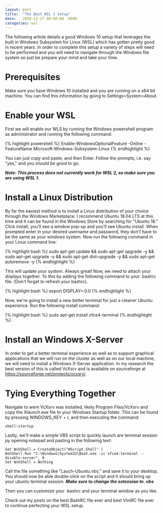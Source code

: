 ```yaml
---
layout: post
title:  "The Best WSL 1 Setup"
date:   2020-12-27 00:00:00 -0500
categories: wsl
---
```


The following article details a good Windows 10 setup that leverages the built in Windows Subsystem for Linux (WSL) which has gotten pretty good in recent years. In order to complete this setup a variety of steps will need to be performed and you will need to navigate through the Windows file system so just be prepare your mind and take your time. 

# Prerequisites
Make sure you have Windows 10 installed and you are running on a x64 bit machine. You can find this information by going to Settings\>System\>About.

# Enable your WSL
First we will enable our WLS by running the Windows powershell program as administrator and running the following command:

{% highlight powershell %}
Enable-WindowsOptionalFeature -Online -FeatureName Microsoft-Windows-Subsystem-Linux
{% endhighlight %}

You can just copy and paste, and then Enter. Follow the prompts, i.e. say "yes," and you should be good to go.

***Note: This process does not currently work for WSL 2, so make sure you are using WSL 1.***

# Install a Linux Distribution
By far the easiest method is to install a Linux distribution of your choice through the Windows Marketplace. I recommend Ubuntu 18.04 LTS at this time and it can be found in the Windows Store by searching for "Ubuntu 18." Click install, you'll see a window pop-up and you'll see Ubuntu install.
When prompted enter in your desired username and password, they don't have to be the same as your windows system.
Now run the following command in your Linux command line:

{% highlight bash %}
sudo apt-get update && sudo apt-get upgrade -y && sudo apt-get upgrade -y && sudo apt-get dist-upgrade -y && sudo apt-get autoremove -y
{% endhighlight %} 

This will update your system. Always great!
Now, we need to attach your displays together. To this by adding the following command to your .bashrc file. (Don't forget to refresh your bashrc).

{% highlight bash %}
export DISPLAY=:0.0
{% endhighlight %}

Now, we're going to install a new better terminal for just a cleaner Ubuntu experience. Run the following install command:

{% highlight bash %}
sudo apt-get install xfce4-terminal
{% endhighlight %}

# Install an Windows X-Server
In order to get a better terminal experience as well as to support graphical applications that we will run on the cluster as well as on our local machine, we will need to install a Windows X-Server application. In my research the best version of this is called VcXsrv and is available on sourceforge at <https://sourceforge.net/projects/vcxsrv/>.

# Tying Everything Together
Navigate to were VcXsrv was installed, likely Program Files/VcXsrv and copy the Xlaunch.exe file to your Windows Startup folder. This can be found by pressing WINDOWS_KEY + r, and then executing the command:

	shell:startup

Lastly, we'll make a simple VBS script to quickly launch are terminal session py opening notepad and pasting in the following text:

	Set WshShell = CreateObject("WScript.Shell" ) 
	WshShell.Run "C:\Windows\System32\Bash.exe -ic xfce4-terminal --disable-server", 0 
	Set WshShell = Nothing 

Call the file something like "Lauch-Ubuntu.vbs," and save it to your desktop. You should now be able double-click on the script and it should bring up your ubuntu terminal session. ***Make sure to change the extension to .vbs***

Then you can customize your .bashrc and your terminal window as you like.

Check out my posts on the best BashRC file ever and best VimRC file ever to continue perfecting your WSL setup. 
